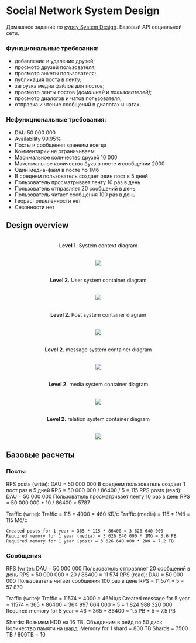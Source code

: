 # Social Network System Design

Домашнее задание по [курсу System Design](https://balun.courses/courses/system_design). Базовый API социальной сети.

### Функциональные требования:
- добавление и удаление друзей;
- просмотр друзей пользователя;
- просмотр анкеты пользователя;
- публикация поста в ленту;
- загрузка медиа файлов для постов;
- просмотр ленты постов (*домашней и пользователей)*;
- просмотр диалогов и чатов пользователя;
- отправка и чтение сообщений в диалогах и чатах.

### Нефункциональные требования:
- DAU 50 000 000
- Availability 99,95%
- Посты и сообщения хранеим всегда
- Комментарии не ограничиваем
- Масимальное количество друзей 10 000
- Максимальное количество букв в посте и сообщении 2000
- Один медиа-файл в посте по 1Мб
- В среднем пользователь создает один пост в 5 дней
- Пользователь просматривает ленту 10 раз в день
- Пользователь отправляет 20 сообщений в день
- Пользователь читает сообщения 100 раз в день
- Геораспределенности нет
- Сезонности нет

## Design overview

<p align="center">
    </br><b>Level 1.</b> System context diagram</br></br>
</p>

<p align="center">
  <img src="images/diagrams/context.svg" />
</p>

<p align="center">
    </br><b>Level 2.</b> User system container diagram</br></br>
</p> 

<p align="center">
  <img src="images/diagrams/containers/user_system.svg" />
</p>

<p align="center">
    </br><b>Level 2.</b> Post system container diagram</br></br>
</p> 

<p align="center">
  <img src="images/diagrams/containers/post_system.svg" />
</p>

<p align="center">
    </br><b>Level 2.</b> message system container diagram</br></br>
</p> 

<p align="center">
  <img src="images/diagrams/containers/message_system.svg" />
</p>

<p align="center">
    </br><b>Level 2.</b> media system container diagram</br></br>
</p> 

<p align="center">
  <img src="images/diagrams/containers/media_system.svg" />
</p>

<p align="center">
    </br><b>Level 2.</b> relation system container diagram</br></br>
</p> 

<p align="center">
  <img src="images/diagrams/containers/relation_system.svg" />
</p>

## Базовые расчеты

### Посты
RPS posts (write):
	DAU = 50 000 000
	В среднем пользователь создает 1 пост раз в 5 дней
	RPS = 50 000 000 / 86400 / 5 = 115
RPS posts (read): 
	DAU = 50 000 000
	Пользователь просматривает ленту 10 раз в день
	RPS = 50 000 000 * 10 / 86400 = 5787

Traffic (write): 
	Traffic = 115 * 4000 = 460 КБ/c
	Traffic (media) = 115 * 1Мб = 115 Мб/c
	
	Created posts for 1 year = 365 * 115 * 86400 = 3 626 640 000
	Required memory for 1 year (media) = 3 626 640 000 * 1Мб = 3.6 PB
	Required memory for 1 year (post) = 3 626 640 000 * 2Кб = 7.2 TB

### Сообщения
RPS (write):
	DAU = 50 000 000
	Пользователь отправляет 20 сообщений в день
	RPS = 50 000 000 * 20 / 86400 = 11 574
RPS (read):
	DAU = 50 000 000
	Пользователь читает сообщения 100 раз в день
	RPS = 11 574 * 5 = 57 870
	
Traffic (write): 
	Traffic = 11574 * 4000 = 46Mb/s
	Created message for 5 year = 11574 * 365 * 86400 = 364 997 664 000 * 5 = 1 824 988 320 000
	Required memory for 5 year = 46 * 365 * 86400 = 1.5 PB * 5 = 7.5 PB
	
Shards:
	Возьмем HDD на 16 TB. Объединим в рейд по 50 диск. Количество памяти на шард:
	Memory for 1 shard = 800 TB
	Shards = 7500 TB / 800TB = 10